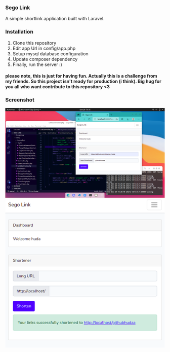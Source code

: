 ### Sego Link
A simple shortlink application built with Laravel. 

### Installation
1. Clone this repository
2. Edit app Url in config/app.php
3. Setup mysql database configuration 
4. Update composer dependency
5. Finally, run the server :)

#### please note, this is just for having fun. Actually this is a challenge from my friends. So this project isn't ready for production (i think). Big hug for you all who want contribute to this repository <3

### Screenshot

![hudaa](https://raw.githubusercontent.com/Khuirul-Huda/sego-link/master/screenshots/Screenshot%20from%202021-12-28%2016-31-48.png)
![mocii](https://raw.githubusercontent.com/Khuirul-Huda/sego-link/master/screenshots/Screenshot%20from%202021-12-28%2016-32-18.png)
